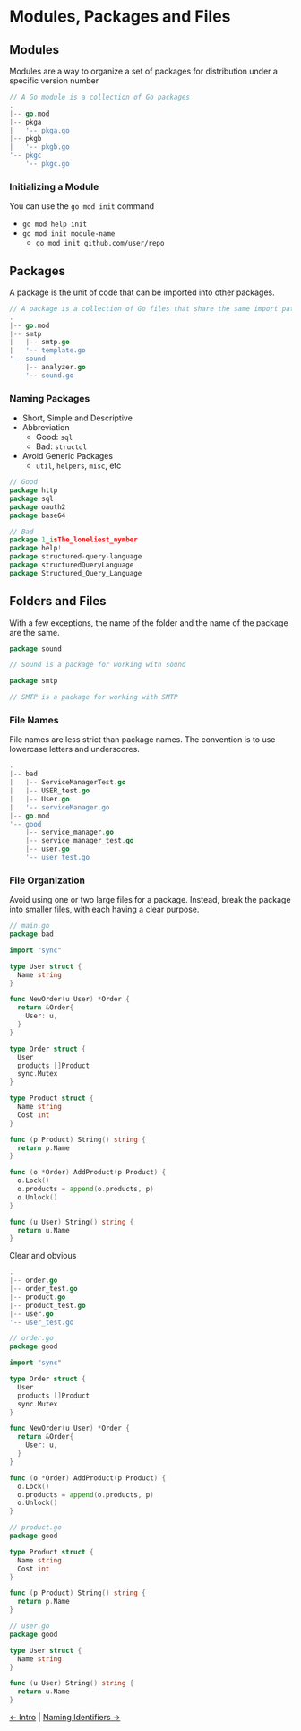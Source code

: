 # Modules, Packages and Files

## Modules

Modules are a way to organize a set of packages for distribution under a specific version number

```go
// A Go module is a collection of Go packages
.
|-- go.mod
|-- pkga
|   '-- pkga.go
|-- pkgb
|   '-- pkgb.go
'-- pkgc
    '-- pkgc.go
```

### Initializing a Module

You can use the `go mod init` command

- `go mod help init`
- `go mod init module-name`
  - `go mod init github.com/user/repo`

## Packages

A package is the unit of code that can be imported into other packages.

```go
// A package is a collection of Go files that share the same import path.
.
|-- go.mod
|-- smtp
|   |-- smtp.go
|   '-- template.go
'-- sound
    |-- analyzer.go
    '-- sound.go
```

### Naming Packages

- Short, Simple and Descriptive
- Abbreviation
  - Good: `sql`
  - Bad: `structql`
- Avoid Generic Packages
  - `util`, `helpers`, `misc`, etc

```go
// Good
package http
package sql
package oauth2
package base64

// Bad
package 1_isThe_loneliest_nymber
package help!
package structured-query-language
package structuredQueryLanguage
package Structured_Query_Language
```

## Folders and Files

With a few exceptions, the name of the folder and the name of the package are the same.

```go
package sound

// Sound is a package for working with sound
```

```go
package smtp

// SMTP is a package for working with SMTP
```

### File Names

File names are less strict than package names. The convention is to use lowercase letters and underscores.

```go
.
|-- bad
|   |-- ServiceManagerTest.go
|   |-- USER_test.go
|   |-- User.go
|   '-- serviceManager.go
|-- go.mod
'-- good
    |-- service_manager.go
    |-- service_manager_test.go
    |-- user.go
    '-- user_test.go
```

### File Organization

Avoid using one or two large files for a package. Instead, break the package into smaller files, with each having a clear purpose.

```go
// main.go
package bad

import "sync"

type User struct {
  Name string
}

func NewOrder(u User) *Order {
  return &Order{
    User: u,
  }
}

type Order struct {
  User
  products []Product
  sync.Mutex
}

type Product struct {
  Name string
  Cost int
}

func (p Product) String() string {
  return p.Name
}

func (o *Order) AddProduct(p Product) {
  o.Lock()
  o.products = append(o.products, p)
  o.Unlock()
}

func (u User) String() string {
  return u.Name
}
```

Clear and obvious

```go
.
|-- order.go
|-- order_test.go
|-- product.go
|-- product_test.go
|-- user.go
'-- user_test.go
```

```go
// order.go
package good

import "sync"

type Order struct {
  User
  products []Product
  sync.Mutex
}

func NewOrder(u User) *Order {
  return &Order{
    User: u,
  }
}

func (o *Order) AddProduct(p Product) {
  o.Lock()
  o.products = append(o.products, p)
  o.Unlock()
}
```

```go
// product.go
package good

type Product struct {
  Name string
  Cost int
}

func (p Product) String() string {
  return p.Name
}
```

```go
// user.go
package good

type User struct {
  Name string
}

func (u User) String() string {
  return u.Name
}
```

[<- Intro](1.%20Intro.md) | [Naming Identifiers ->](3.%20Naming%20Identifiers.md)
